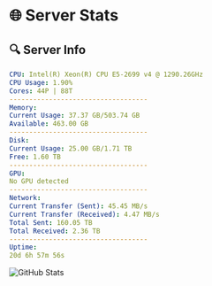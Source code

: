 # 🌐 Server Stats
## 🔍 Server Info
```yaml
CPU: Intel(R) Xeon(R) CPU E5-2699 v4 @ 1290.26GHz
CPU Usage: 1.90%
Cores: 44P | 88T
-----------------------------------
Memory:
Current Usage: 37.37 GB/503.74 GB
Available: 463.00 GB
-----------------------------------
Disk:
Current Usage: 25.00 GB/1.71 TB
Free: 1.60 TB
-----------------------------------
GPU:
No GPU detected
-----------------------------------
Network:
Current Transfer (Sent): 45.45 MB/s
Current Transfer (Received): 4.47 MB/s
Total Sent: 160.05 TB
Total Received: 2.36 TB
-----------------------------------
Uptime:
20d 6h 57m 56s
```
![GitHub Stats](https://img.shields.io/badge/Updated-2025-02-28_05:41:14-blue)
